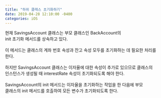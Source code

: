 ```yaml
---
title: "하위 클래스 초기화하기"
date: 2019-04-28 12:10:00 -0400
categories: iOS
---
```

현재 SavingsAccount 클래스는 부모 클래스인 BackAccount의<br>
init 초기화 메서드를 상속하고 있다.
<br>
<br>
이 메서드는 클래스의 계좌 번호 속성과 잔고 속성 모두를 초기화하는 데 필요한 처리를 한다.
<br>
<br>
하지만 SavingsAccount 클래스는 이자율에 대한 속성이 추가로 있으므로 클래스의<br>
인스턴스가 생성될 때 interestRate 속성이 초기화되도록 해야 한다.
<br>
<br>
SavingsAccount의 init 메서드는 이자율을 초기화하는 작업을 한 다음에 부모<br>
클래스의 init 메서드를 호출하여 모든 변수가 초기화되도록 한다.
